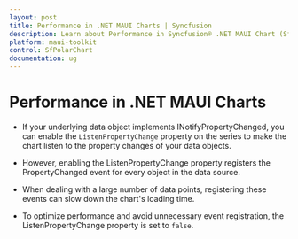 ```yaml
---
layout: post
title: Performance in .NET MAUI Charts | Syncfusion
description: Learn about Performance in Syncfusion® .NET MAUI Chart (SfPolarChart), its elements and more details.
platform: maui-toolkit
control: SfPolarChart
documentation: ug
---
```


# Performance in .NET MAUI Charts

* If your underlying data object implements INotifyPropertyChanged, you can enable the `ListenPropertyChange` property on the series to make the chart listen to the property changes of your data objects.

* However, enabling the ListenPropertyChange property registers the PropertyChanged event for every object in the data source.

* When dealing with a large number of data points, registering these events can slow down the chart's loading time.

* To optimize performance and avoid unnecessary event registration, the ListenPropertyChange property is set to `false`.

